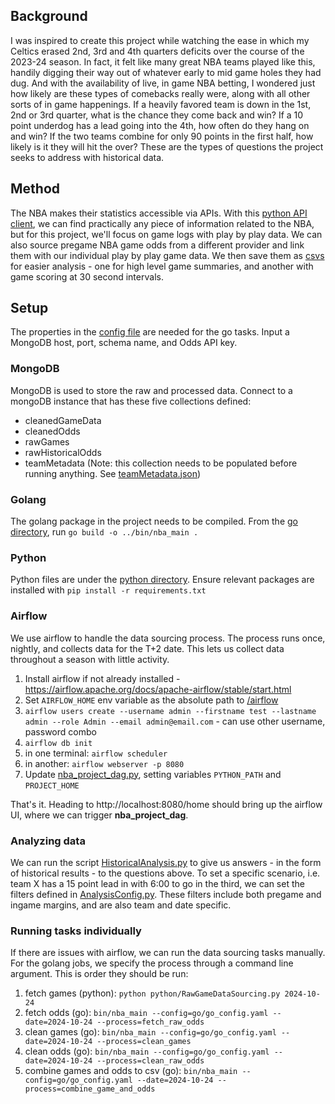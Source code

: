 ## Background

I was inspired to create this project while watching the ease in which my Celtics erased 2nd, 3rd and 4th quarters deficits over the course of the 2023-24 season. In fact, it felt like many great NBA teams played like this, handily digging their way out of whatever early to mid game holes they had dug. And with the availability of live, in game NBA betting, I wondered just how likely are these types of comebacks really were, along with all other sorts of in game happenings. If a heavily favored team is down in the 1st, 2nd or 3rd quarter, what is the chance they come back and win? If a 10 point underdog has a lead going into the 4th, how often do they hang on and win? If the two teams combine for only 90 points in the first half, how likely is it they will hit the over? These are the types of questions the project seeks to address with historical data.

## Method

The NBA makes their statistics accessible via APIs. With this [python API client](https://github.com/swar/nba_api), we can find practically any piece of information related to the NBA, but for this project, we'll focus on game logs with play by play data. We can also source pregame NBA game odds from a different provider and link them with our individual play by play game data. We then save them as [csvs](csvs) for easier analysis - one for high level game summaries, and another with game scoring at 30 second intervals.

## Setup

The properties in the [config file](go/go_config.yaml) are needed for the go tasks. Input a MongoDB host, port, schema name, and Odds API key. 

### **MongoDB**

MongoDB is used to store the raw and processed data. Connect to a mongoDB instance that has these five collections defined:
* cleanedGameData
* cleanedOdds
* rawGames
* rawHistoricalOdds
* teamMetadata (Note: this collection needs to be populated before running anything. See [teamMetadata.json](mongodb/teamMetadata.json))

### **Golang** 

The golang package in the project needs to be compiled. From the [go directory](go), run `go build -o ../bin/nba_main .`

### **Python** 

Python files are under the [python directory](python). Ensure relevant packages are installed with `pip install -r requirements.txt`

### **Airflow**

We use airflow to handle the data sourcing process. The process runs once, nightly, and collects data for the T+2 date. This lets us collect data throughout a season with little activity.
1. Install airflow if not already installed - https://airflow.apache.org/docs/apache-airflow/stable/start.html
2. Set `AIRFLOW_HOME` env variable as the absolute path to [/airflow](airflow)
3. `airflow users create --username admin --firstname test --lastname admin --role Admin --email admin@email.com` - can use other username, password combo
4. `airflow db init` 
5. in one terminal: `airflow scheduler` 
6. in another: `airflow webserver -p 8080`
7. Update [nba_project_dag.py](airflow/dags/nba_project_dag.py), setting variables `PYTHON_PATH` and `PROJECT_HOME`

That's it. Heading to http://localhost:8080/home should bring up the airflow UI, where we can trigger **nba_project_dag**. 

### **Analyzing data** 

We can run the script [HistoricalAnalysis.py](python/HistoricalAnalysis.py) to give us answers - in the form of historical results - to the questions above. To set a specific scenario, i.e. team X has a 15 point lead in with 6:00 to go in the third, we can set the filters defined in [AnalysisConfig.py](python/AnalysisConfig.py). These filters include both pregame and ingame margins, and are also team and date specific.

### **Running tasks individually** 

If there are issues with airflow, we can run the data sourcing tasks manually. For the golang jobs, we specify the process through a command line argument. This is order they should be run: 
1. fetch games (python): `python python/RawGameDataSourcing.py 2024-10-24`
2. fetch odds (go): `bin/nba_main --config=go/go_config.yaml --date=2024-10-24 --process=fetch_raw_odds`
3. clean games (go): `bin/nba_main --config=go/go_config.yaml --date=2024-10-24 --process=clean_games`
4. clean odds (go): `bin/nba_main --config=go/go_config.yaml --date=2024-10-24 --process=clean_raw_odds`
5. combine games and odds to csv (go): `bin/nba_main --config=go/go_config.yaml --date=2024-10-24 --process=combine_game_and_odds`
